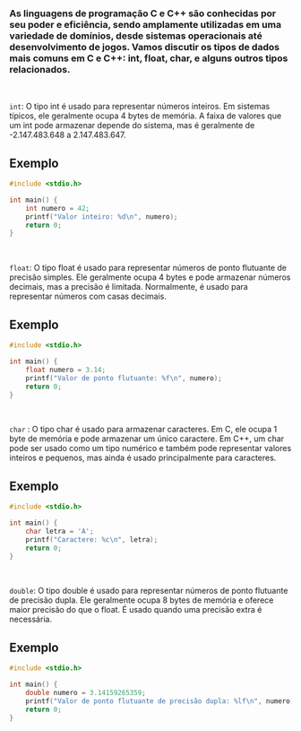 ### As linguagens de programação C e C++ são conhecidas por seu poder e eficiência, sendo amplamente utilizadas em uma variedade de domínios, desde sistemas operacionais até desenvolvimento de jogos. Vamos discutir os tipos de dados mais comuns em C e C++: int, float, char, e alguns outros tipos relacionados.

<br> 

`int`:  O tipo int é usado para representar números inteiros. Em sistemas típicos, ele geralmente ocupa 4 bytes de memória. A faixa de valores que um int pode armazenar depende do sistema, mas é geralmente de -2.147.483.648 a 2.147.483.647.

## Exemplo

```c
#include <stdio.h>

int main() {
    int numero = 42;
    printf("Valor inteiro: %d\n", numero);
    return 0;
}
```

<br>

`float`: O tipo float é usado para representar números de ponto flutuante de precisão simples. Ele geralmente ocupa 4 bytes e pode armazenar números decimais, mas a precisão é limitada. Normalmente, é usado para representar números com casas decimais.

## Exemplo

```c
#include <stdio.h>

int main() {
    float numero = 3.14;
    printf("Valor de ponto flutuante: %f\n", numero);
    return 0;
}
```

<br>

`char` : O tipo char é usado para armazenar caracteres. Em C, ele ocupa 1 byte de memória e pode armazenar um único caractere. Em C++, um char pode ser usado como um tipo numérico e também pode representar valores inteiros e pequenos, mas ainda é usado principalmente para caracteres.

## Exemplo

```c
#include <stdio.h>

int main() {
    char letra = 'A';
    printf("Caractere: %c\n", letra);
    return 0;
}
```

<br>

`double`: O tipo double é usado para representar números de ponto flutuante de precisão dupla. Ele geralmente ocupa 8 bytes de memória e oferece maior precisão do que o float. É usado quando uma precisão extra é necessária.

## Exemplo 

```c
#include <stdio.h>

int main() {
    double numero = 3.14159265359;
    printf("Valor de ponto flutuante de precisão dupla: %lf\n", numero);
    return 0;
}
```

